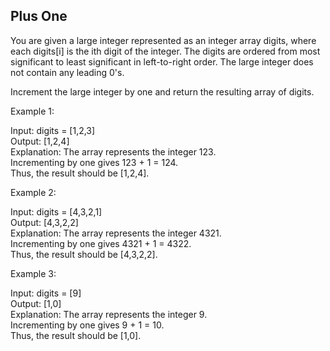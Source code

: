 <h2> Plus One </h2>

You are given a large integer represented as an integer array digits, where each digits[i] is the ith digit of the integer. The digits are ordered from most significant to least significant in left-to-right order. The large integer does not contain any leading 0's.

Increment the large integer by one and return the resulting array of digits.

Example 1:<br>

Input: digits = [1,2,3]<br>
Output: [1,2,4]<br>
Explanation: The array represents the integer 123.<br>
Incrementing by one gives 123 + 1 = 124.<br>
Thus, the result should be [1,2,4].

Example 2:<br>

Input: digits = [4,3,2,1]<br>
Output: [4,3,2,2]<br>
Explanation: The array represents the integer 4321.<br>
Incrementing by one gives 4321 + 1 = 4322.<br>
Thus, the result should be [4,3,2,2].

Example 3:<br>

Input: digits = [9]<br>
Output: [1,0]<br>
Explanation: The array represents the integer 9.<br>
Incrementing by one gives 9 + 1 = 10.<br>
Thus, the result should be [1,0].<br>
